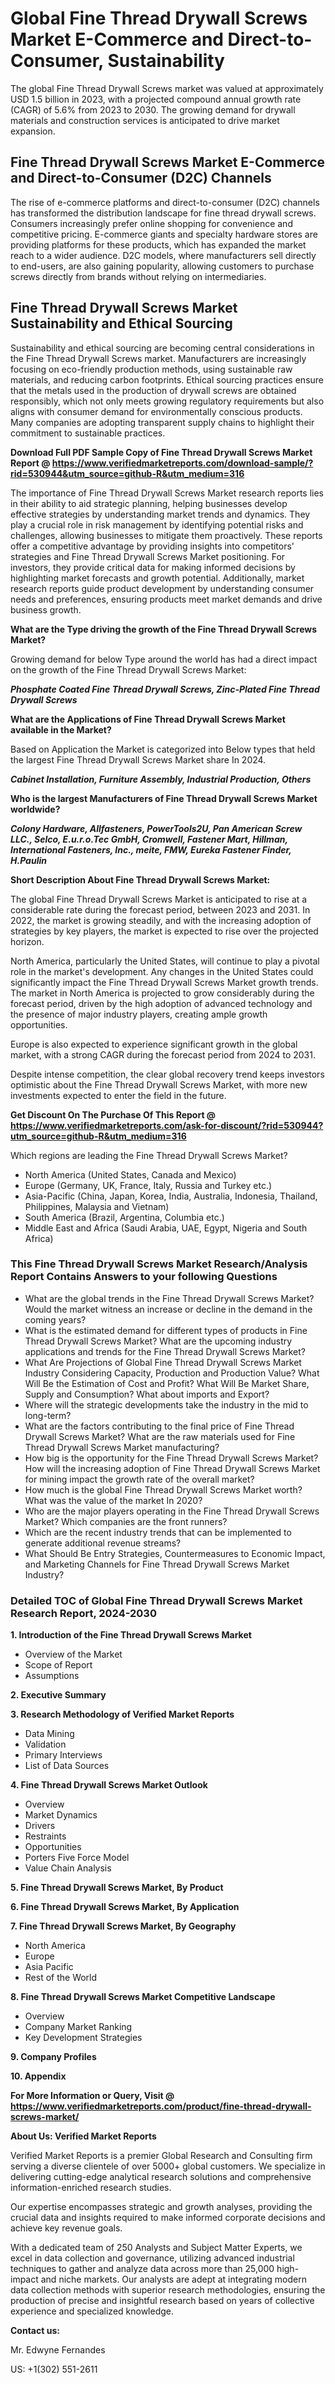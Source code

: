 <h1>Global Fine Thread Drywall Screws Market E-Commerce and Direct-to-Consumer, Sustainability</h1><p class=""><p>The global Fine Thread Drywall Screws market was valued at approximately USD 1.5 billion in 2023, with a projected compound annual growth rate (CAGR) of 5.6% from 2023 to 2030. The growing demand for drywall materials and construction services is anticipated to drive market expansion.</p> <h2>Fine Thread Drywall Screws Market E-Commerce and Direct-to-Consumer (D2C) Channels</h2> <p>The rise of e-commerce platforms and direct-to-consumer (D2C) channels has transformed the distribution landscape for fine thread drywall screws. Consumers increasingly prefer online shopping for convenience and competitive pricing. E-commerce giants and specialty hardware stores are providing platforms for these products, which has expanded the market reach to a wider audience. D2C models, where manufacturers sell directly to end-users, are also gaining popularity, allowing customers to purchase screws directly from brands without relying on intermediaries.</p> <h2>Fine Thread Drywall Screws Market Sustainability and Ethical Sourcing</h2> <p>Sustainability and ethical sourcing are becoming central considerations in the Fine Thread Drywall Screws market. Manufacturers are increasingly focusing on eco-friendly production methods, using sustainable raw materials, and reducing carbon footprints. Ethical sourcing practices ensure that the metals used in the production of drywall screws are obtained responsibly, which not only meets growing regulatory requirements but also aligns with consumer demand for environmentally conscious products. Many companies are adopting transparent supply chains to highlight their commitment to sustainable practices.</p> </p><p class=""><strong>Download Full PDF Sample Copy of Fine Thread Drywall Screws Market Report @ <a href="https://www.verifiedmarketreports.com/download-sample/?rid=530944&utm_source=github-R&utm_medium=316" target="_blank">https://www.verifiedmarketreports.com/download-sample/?rid=530944&utm_source=github-R&utm_medium=316</a></strong></p><p>The importance of&nbsp;Fine Thread Drywall Screws Market research reports lies in their ability to aid strategic planning, helping businesses develop effective strategies by understanding market trends and dynamics. They play a crucial role in risk management by identifying potential risks and challenges, allowing businesses to mitigate them proactively. These reports offer a competitive advantage by providing insights into competitors' strategies and Fine Thread Drywall Screws Market positioning. For investors, they provide critical data for making informed decisions by highlighting market forecasts and growth potential. Additionally, market research reports guide product development by understanding consumer needs and preferences, ensuring products meet market demands and drive business growth.</p><p><strong>What are the&nbsp;Type driving the growth of the Fine Thread Drywall Screws Market?</strong></p><p id="" class="">Growing demand for below Type around the world has had a direct impact on the growth of the Fine Thread Drywall Screws Market:</p><p class=""><em><strong>Phosphate Coated Fine Thread Drywall Screws, Zinc-Plated Fine Thread Drywall Screws</strong></em></p><p class=""><strong>What are the&nbsp;Applications&nbsp;of Fine Thread Drywall Screws Market available in the Market?</strong></p><p id="" class="">Based on Application the Market is categorized into Below types that held the largest Fine Thread Drywall Screws Market share In 2024.</p><p class=""><em><strong>Cabinet Installation, Furniture Assembly, Industrial Production, Others</strong></em></p><p class=""><strong>Who is the largest Manufacturers of Fine Thread Drywall Screws Market worldwide?</strong></p><p><em><strong>Colony Hardware, Allfasteners, PowerTools2U, Pan American Screw LLC., Selco, E.u.r.o.Tec GmbH, Cromwell, Fastener Mart, Hillman, International Fasteners, Inc., meite, FMW, Eureka Fastener Finder, H.Paulin</strong></em></p><p id="" class=""><strong>Short Description About Fine Thread Drywall Screws Market:</strong></p><p>The global Fine Thread Drywall Screws Market is anticipated to rise at a considerable rate during the forecast period, between 2023 and 2031. In 2022, the market is growing steadily, and with the increasing adoption of strategies by key players, the market is expected to rise over the projected horizon.</p><p>North America, particularly the United States, will continue to play a pivotal role in the market's development. Any changes in the United States could significantly impact the Fine Thread Drywall Screws Market growth trends. The market in North America is projected to grow considerably during the forecast period, driven by the high adoption of advanced technology and the presence of major industry players, creating ample growth opportunities.</p><p>Europe is also expected to experience significant growth in the global market, with a strong CAGR during the forecast period from 2024 to 2031.</p><p>Despite intense competition, the clear global recovery trend keeps investors optimistic about the Fine Thread Drywall Screws Market, with more new investments expected to enter the field in the future.</p><p id="" class=""><strong>Get Discount On The Purchase Of This Report @ <a href="https://www.verifiedmarketreports.com/ask-for-discount/?rid=530944?utm_source=github-R&utm_medium=316" target="_blank">https://www.verifiedmarketreports.com/ask-for-discount/?rid=530944?utm_source=github-R&utm_medium=316</a></strong></p><p class="">Which regions are leading the Fine Thread Drywall Screws Market?</p><ul><li>North America (United States, Canada and Mexico)</li><li>Europe (Germany, UK, France, Italy, Russia and Turkey etc.)</li><li>Asia-Pacific (China, Japan, Korea, India, Australia, Indonesia, Thailand, Philippines, Malaysia and Vietnam)</li><li>South America (Brazil, Argentina, Columbia etc.)</li><li>Middle East and Africa (Saudi Arabia, UAE, Egypt, Nigeria and South Africa)</li></ul><h3 id="" class="">This Fine Thread Drywall Screws Market Research/Analysis Report Contains Answers to your following Questions</h3><ul><li>What are the global trends in the Fine Thread Drywall Screws Market? Would the market witness an increase or decline in the demand in the coming years?</li><li>What is the estimated demand for different types of products in Fine Thread Drywall Screws Market? What are the upcoming industry applications and trends for the Fine Thread Drywall Screws Market?</li><li>What Are Projections of Global Fine Thread Drywall Screws Market Industry Considering Capacity, Production and Production Value? What Will Be the Estimation of Cost and Profit? What Will Be Market Share, Supply and Consumption? What about imports and Export?</li><li>Where will the strategic developments take the industry in the mid to long-term?</li><li>What are the factors contributing to the final price of Fine Thread Drywall Screws Market? What are the raw materials used for Fine Thread Drywall Screws Market manufacturing?</li><li>How big is the opportunity for the Fine Thread Drywall Screws Market? How will the increasing adoption of Fine Thread Drywall Screws Market for mining impact the growth rate of the overall market?</li><li>How much is the global Fine Thread Drywall Screws Market worth? What was the value of the market In 2020?</li><li>Who are the major players operating in the Fine Thread Drywall Screws Market? Which companies are the front runners?</li><li>Which are the recent industry trends that can be implemented to generate additional revenue streams?</li><li>What Should Be Entry Strategies, Countermeasures to Economic Impact, and Marketing Channels for Fine Thread Drywall Screws Market Industry?</li></ul><h3 id="" class="">Detailed TOC of Global Fine Thread Drywall Screws Market Research Report, 2024-2030</h3><p id="" class=""><strong>1. Introduction of the Fine Thread Drywall Screws Market</strong></p><ul><li>Overview of the Market</li><li>Scope of Report</li><li>Assumptions</li></ul><p id="" class=""><strong>2. Executive Summary</strong></p><p id="" class=""><strong>3. Research Methodology of Verified Market Reports</strong></p><ul><li>Data Mining</li><li>Validation</li><li>Primary Interviews</li><li>List of Data Sources</li></ul><p id="" class=""><strong>4. Fine Thread Drywall Screws Market Outlook</strong></p><ul><li>Overview</li><li>Market Dynamics</li><li>Drivers</li><li>Restraints</li><li>Opportunities</li><li>Porters Five Force Model</li><li>Value Chain Analysis</li></ul><p id="" class=""><strong>5. Fine Thread Drywall Screws Market, By Product</strong></p><p id="" class=""><strong>6. Fine Thread Drywall Screws Market, By Application</strong></p><p id="" class=""><strong>7. Fine Thread Drywall Screws Market, By Geography</strong></p><ul><li>North America</li><li>Europe</li><li>Asia Pacific</li><li>Rest of the World</li></ul><p id="" class=""><strong>8. Fine Thread Drywall Screws Market Competitive Landscape</strong></p><ul><li>Overview</li><li>Company Market Ranking</li><li>Key Development Strategies</li></ul><p id="" class=""><strong>9. Company Profiles</strong></p><p id="" class=""><strong>10. Appendix</strong></p><p id="" class=""><strong>For More Information or Query, Visit @ <a href="https://www.verifiedmarketreports.com/product/fine-thread-drywall-screws-market/" target="_blank">https://www.verifiedmarketreports.com/product/fine-thread-drywall-screws-market/</a></strong></p><p id="" class=""><strong>About Us: Verified Market Reports</strong></p><p id="" class="">Verified Market Reports is a premier Global Research and Consulting firm serving a diverse clientele of over 5000+ global customers. We specialize in delivering cutting-edge analytical research solutions and comprehensive information-enriched research studies.</p><p id="" class="">Our expertise encompasses strategic and growth analyses, providing the crucial data and insights required to make informed corporate decisions and achieve key revenue goals.</p><p id="" class="">With a dedicated team of 250 Analysts and Subject Matter Experts, we excel in data collection and governance, utilizing advanced industrial techniques to gather and analyze data across more than 25,000 high-impact and niche markets. Our analysts are adept at integrating modern data collection methods with superior research methodologies, ensuring the production of precise and insightful research based on years of collective experience and specialized knowledge.</p><p id="" class=""><strong>Contact us:</strong></p><p id="" class="">Mr. Edwyne Fernandes</p><p id="" class="">US: +1(302) 551-2611</p>